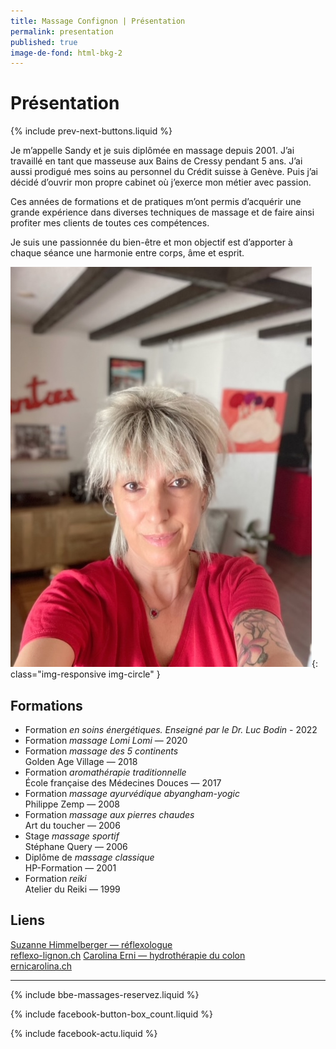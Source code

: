 ```yaml
---
title: Massage Confignon | Présentation
permalink: presentation
published: true
image-de-fond: html-bkg-2
---
```


# Présentation

{% include prev-next-buttons.liquid %}

Je m’appelle Sandy et je suis diplômée en massage depuis 2001. J’ai travaillé en tant que masseuse aux Bains de Cressy pendant 5 ans. J’ai aussi prodigué mes soins au personnel du Crédit suisse à Genève. Puis j’ai décidé d’ouvrir mon propre cabinet où j’exerce mon métier avec passion.

Ces années de formations et de pratiques m’ont permis d’acquérir une grande expérience dans diverses techniques de massage et de faire ainsi profiter mes clients de toutes ces compétences.

Je suis une passionnée du bien-être et mon objectif est d’apporter à chaque séance une harmonie entre corps, âme et esprit.

![Sandy Scheuring — massage-confignon.ch](images/02-presentation-sandy-scheuring-003.jpg){: class="img-responsive img-circle" }

## Formations

- Formation *en soins énergétiques. Enseigné par le Dr. Luc Bodin* - 2022
- Formation *massage Lomi Lomi* — 2020
- Formation *massage des 5 continents*<br>Golden Age Village — 2018
- Formation *aromathérapie traditionnelle*<br>École française des Médecines Douces — 2017
- Formation *massage ayurvédique abyangham-yogic*<br>Philippe Zemp — 2008
- Formation *massage aux pierres chaudes*<br>Art du toucher — 2006
- Stage *massage sportif*<br>Stéphane Query — 2006
- Diplôme de *massage classique*<br>HP-Formation — 2001
- Formation *reiki*<br>Atelier du Reiki — 1999

## Liens

[Suzanne Himmelberger — réflexologue<br>reflexo-lignon.ch](https://reflexo-lignon.ch/)
[Carolina Erni — hydrothérapie du colon<br>ernicarolina.ch](https://ernicarolina.ch/)

---

{% include bbe-massages-reservez.liquid %}

{% include facebook-button-box_count.liquid %}

{% include facebook-actu.liquid %}

